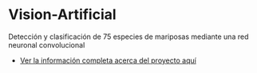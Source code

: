 # Vision-Artificial
Detección y clasificación de 75 especies de mariposas mediante una red neuronal convolucional 
* [Ver la información completa acerca del proyecto aquí](IDENTIFICACION_Y_CLASIFICACION_DE_MARIPOSAS.ipynb)